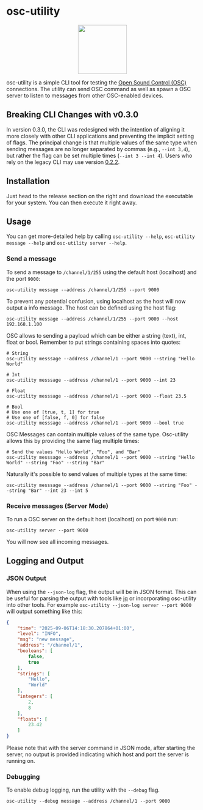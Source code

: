 # osc-utility

 <p align="center">
  <img width="128" height="128" src="misc/icon.png">
</p>

osc-utility is a simple CLI tool for testing the [Open Sound Control (OSC)](https://en.wikipedia.org/wiki/Open_Sound_Control) connections. The utility can send OSC command as well as spawn a OSC server to listen to messages from other OSC-enabled devices.


## Breaking CLI Changes with v0.3.0

In version 0.3.0, the CLI was redesigned with the intention of aligning it more closely with other CLI applications and preventing the implicit setting of flags. The principal change is that multiple values of the same type when sending messages are no longer separated by commas (e.g., `--int 3,4`), but rather the flag can be set multiple times (`--int 3 --int 4`). Users who rely on the legacy CLI may use version [0.2.2](https://github.com/72nd/osc-utility/releases/tag/v0.2.2a).


## Installation

Just head to the release section on the right and download the executable for your system. You can then execute it right away.


## Usage

You can get more-detailed help by calling `osc-utility --help`, `osc-utility message --help` and `osc-utility server --help`.

### Send a message

To send a message to `/channel/1/255` using the default host (localhost) and the port `9000`:

```shell script
osc-utility message --address /channel/1/255 --port 9000
```

To prevent any potential confusion, using localhost as the host will now output a info message. The host can be defined using the host flag:

```shell script
osc-utility message --address /channel/1/255 --port 9000 --host 192.168.1.100
```

OSC allows to sending a payload which can be either a string (text), int, float or bool. Remember to put strings containing spaces into quotes: 

```shell script
# String
osc-utility messsage --address /channel/1 --port 9000 --string "Hello World"

# Int
osc-utility messsage --address /channel/1 --port 9000 --int 23

# Float
osc-utility messsage --address /channel/1 --port 9000 --float 23.5

# Bool
# Use one of [true, t, 1] for true
# Use one of [false, f, 0] for false
osc-utility messsage --address /channel/1 --port 9000 --bool true
```

OSC Messages can contain multiple values of the same type. Osc-utility allows this by providing the same flag multiple times:

```shell script
# Send the values "Hello World", "Foo", and "Bar"
osc-utility messsage --address /channel/1 --port 9000 --string "Hello World" --string "Foo" --string "Bar"
```

Naturally it's possible to send values of multiple types at the same time:

```shell script
osc-utility messsage --address /channel/1 --port 9000 --string "Foo" --string "Bar" --int 23 --int 5
```


### Receive messages (Server Mode)

To run a OSC server on the default host (localhost) on port `9000` run:

```shell script
osc-utility server --port 9000
```

You will now see all incoming messages.


## Logging and Output

### JSON Output

When using the `--json-log` flag, the output will be in JSON format. This can be useful for parsing the output with tools like [jq](https://stedolan.github.io/jq/) or incorporating osc-utility into other tools. For example `osc-utility --json-log server --port 9000` will output something like this:

```json
{
    "time": "2025-09-06T14:18:30.207864+01:00",
    "level": "INFO",
    "msg": "new message",
    "address": "/channel/1",
    "booleans": [
        false,
        true
    ],
    "strings": [
        "Hello",
        "World"
    ],
    "integers": [
        2,
        8
    ],
    "floats": [
        23.42
    ]
}
```

Please note that with the server command in JSON mode, after starting the server, no output is provided indicating which host and port the server is running on.


### Debugging

To enable debug logging, run the utility with the `--debug` flag.

```shell script
osc-utility --debug message --address /channel/1 --port 9000
```
